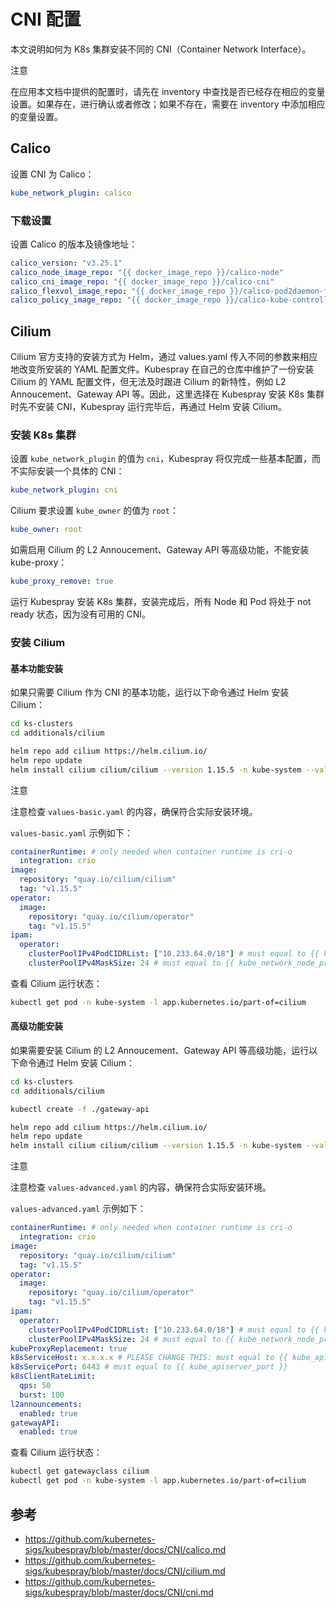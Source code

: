 # CNI 配置

本文说明如何为 K8s 集群安装不同的 CNI（Container Network Interface）。

<aside class="note">
<div class="title">注意</div>

在应用本文档中提供的配置时，请先在 inventory 中查找是否已经存在相应的变量设置。如果存在，进行确认或者修改；如果不存在，需要在 inventory 中添加相应的变量设置。
</aside>

## Calico

设置 CNI 为 Calico：

```yaml
kube_network_plugin: calico
```

### 下载设置

设置 Calico 的版本及镜像地址：

```yaml
calico_version: "v3.25.1"
calico_node_image_repo: "{{ docker_image_repo }}/calico-node"
calico_cni_image_repo: "{{ docker_image_repo }}/calico-cni"
calico_flexvol_image_repo: "{{ docker_image_repo }}/calico-pod2daemon-flexvol"
calico_policy_image_repo: "{{ docker_image_repo }}/calico-kube-controllers"
```

## Cilium

Cilium 官方支持的安装方式为 Helm，通过 values.yaml 传入不同的参数来相应地改变所安装的 YAML 配置文件。Kubespray 在自己的仓库中维护了一份安装 Cilium 的 YAML 配置文件，但无法及时跟进 Cilium 的新特性，例如 L2 Annoucement、Gateway API 等。因此，这里选择在 Kubespray 安装 K8s 集群时先不安装 CNI，Kubespray 运行完毕后，再通过 Helm 安装 Cilium。

### 安装 K8s 集群

设置 `kube_network_plugin` 的值为 `cni`，Kubespray 将仅完成一些基本配置，而不实际安装一个具体的 CNI：

```yaml
kube_network_plugin: cni
```

Cilium 要求设置 `kube_owner` 的值为 `root`：

```yaml
kube_owner: root
```

如需启用 Cilium 的 L2 Annoucement、Gateway API 等高级功能，不能安装 kube-proxy：

```yaml
kube_proxy_remove: true
```

运行 Kubespray 安装 K8s 集群，安装完成后，所有 Node 和 Pod 将处于 not ready 状态，因为没有可用的 CNI。

### 安装 Cilium

#### 基本功能安装

如果只需要 Cilium 作为 CNI 的基本功能，运行以下命令通过 Helm 安装 Cilium：

```bash
cd ks-clusters
cd additionals/cilium

helm repo add cilium https://helm.cilium.io/
helm repo update
helm install cilium cilium/cilium --version 1.15.5 -n kube-system --values ./values-basic.yaml
```

<aside class="note">
<div class="title">注意</div>

注意检查 `values-basic.yaml` 的内容，确保符合实际安装环境。
</aside>

`values-basic.yaml` 示例如下：

```yaml
containerRuntime: # only needed when container runtime is cri-o
  integration: crio
image:
  repository: "quay.io/cilium/cilium"
  tag: "v1.15.5"
operator:
  image:
    repository: "quay.io/cilium/operator"
    tag: "v1.15.5"
ipam:
  operator:
    clusterPoolIPv4PodCIDRList: ["10.233.64.0/18"] # must equal to {{ kube_pods_subnet }}
    clusterPoolIPv4MaskSize: 24 # must equal to {{ kube_network_node_prefix }}
```

查看 Cilium 运行状态：

```bash
kubectl get pod -n kube-system -l app.kubernetes.io/part-of=cilium
```

#### 高级功能安装

如果需要安装 Cilium 的 L2 Annoucement、Gateway API 等高级功能，运行以下命令通过 Helm 安装 Cilium：

```bash
cd ks-clusters
cd additionals/cilium

kubectl create -f ./gateway-api

helm repo add cilium https://helm.cilium.io/
helm repo update
helm install cilium cilium/cilium --version 1.15.5 -n kube-system --values ./values-advanced.yaml
```

<aside class="note">
<div class="title">注意</div>

注意检查 `values-advanced.yaml` 的内容，确保符合实际安装环境。
</aside>

`values-advanced.yaml` 示例如下：

```yaml
containerRuntime: # only needed when container runtime is cri-o
  integration: crio
image:
  repository: "quay.io/cilium/cilium"
  tag: "v1.15.5"
operator:
  image:
    repository: "quay.io/cilium/operator"
    tag: "v1.15.5"
ipam:
  operator:
    clusterPoolIPv4PodCIDRList: ["10.233.64.0/18"] # must equal to {{ kube_pods_subnet }}
    clusterPoolIPv4MaskSize: 24 # must equal to {{ kube_network_node_prefix }}
kubeProxyReplacement: true
k8sServiceHost: x.x.x.x # PLEASE CHANGE THIS: must equal to {{ kube_apiserver_ip }}
k8sServicePort: 6443 # must equal to {{ kube_apiserver_port }}
k8sClientRateLimit:
  qps: 50
  burst: 100
l2announcements:
  enabled: true
gatewayAPI:
  enabled: true
```

查看 Cilium 运行状态：

```bash
kubectl get gatewayclass cilium
kubectl get pod -n kube-system -l app.kubernetes.io/part-of=cilium
```


## 参考

* <https://github.com/kubernetes-sigs/kubespray/blob/master/docs/CNI/calico.md>
* <https://github.com/kubernetes-sigs/kubespray/blob/master/docs/CNI/cilium.md>
* <https://github.com/kubernetes-sigs/kubespray/blob/master/docs/CNI/cni.md>
